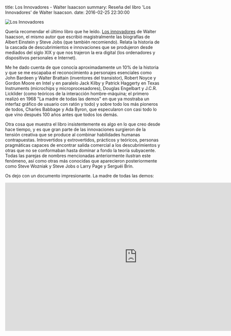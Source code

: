 title: Los Innovadores - Walter Isaacson
summary: Reseña del libro 'Los Innovadores' de Walter Isaacson.
date: 2016-02-25 22:30:00

![Los Innovadores](/images/posts/los-innovadores.jpg)

Quería recomendar el último libro que he leído. [Los innovadores](https://store.kobobooks.com/en-us/ebook/los-innovadores) de Walter Isaacson, el mismo autor que escribió magistralmente las biografías de Albert Einstein y Steve Jobs (que también recomiendo). Relata la historia de la cascada de descubrimientos e innovaciones que se produjeron desde mediados del siglo XIX y que nos trajeron la era digital (los ordenadores y dispositivos personales e Internet).

Me he dado cuenta de que conocía aproximadamente un 10% de la historia y que se me escapaba el reconocimiento a personajes esenciales como John Bardeen y Walter Brattain (inventores del transistor), Robert Noyce y Gordon Moore en Intel y en paralelo Jack Kilby y Patrick Haggerty en Texas Instruments (microchips y microprocesadores), Douglas Engelbart y J.C.R. Licklider (como teóricos de la interacción hombre-máquina; el primero realizó en 1968 "La madre de todas las demos" en que ya mostraba un interfaz gráfico de usuario con ratón y todo) y sobre todo los más pioneros de todos, Charles Babbage y Ada Byron, que especularon con casi todo lo que vino después 100 años antes que todos los demás.

Otra cosa que muestra el libro insistentemente es algo en lo que creo desde hace tiempo, y es que gran parte de las innovaciones surgieron de la tensión creativa que se produce al combinar habilidades humanas contrapuestas. Introvertidos y extrovertidos, prácticos y teóricos, personas pragmáticas capaces de encontrar salida comercial a los descubrimientos y otras que no se conformaban hasta dominar a fondo la teoría subyacente. Todas las parejas de nombres mencionadas anteriormente ilustran este fenómeno, así como otras más conocidas que aparecieron posteriormente como Steve Wozniak y Steve Jobs o Larry Page y Serguéi Brin.

Os dejo con un documento impresionante. La madre de todas las demos:

<iframe width="854" height="480" src="https://www.youtube.com/embed/yJDv-zdhzMY" frameborder="0" allowfullscreen></iframe>
